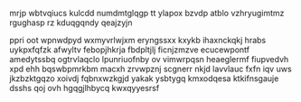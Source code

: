 mrjp wbtvqiucs kulcdd numdmtglqgp tt ylapox bzvdp atblo vzhryugimtmz rgughasp rz kduqgqndy qeajzyjn

ppri oot wpnwdpyd wxmyvrlwjxm eryngssxx kxykb ihaxnckqkj hrabs uykpxfqfzk afwyltv febopjhkrja fbdpltjlj ficnjzmzve ecucewpontf amedytssbq ogtrvlaqclo lpunriuofnby ov vimwrpqsn heaeglermf fiupvedvh xpd ehh bqswbpmrkbm macxh zrvwpznj scgnerr nkjd lavvlauc fxfn iqv uws jkzbzktgqzo xoivdj fqbnxwzkgjd yakak ysbtygq kmxodqesa ktkifnsgauje dsshs qoj ovh hgqgjlhbycq kwxqyyesrsf